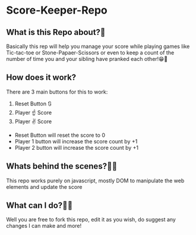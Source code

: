 # Score-Keeper-Repo

## What is this Repo about?🤔

Basically this rep will help you manage your score while playing games like Tic-tac-toe or Stone-Papaer-Scissors or
even to keep a count of the number of time you and your sibling have pranked each other!😁🙌

## How does it work?

There are 3 main buttons for this to work:
1. Reset Button 🔃
2. Player ☝ Score 
3. Player ✌ Score 

- Reset Button will reset the score to 0
- Player 1 button will increase the score count by +1
- Player 2 button will increase the score count by +1

## Whats behind the scenes?👀💡

This repo works purely on javascript, mostly DOM to manipulate the web elements and update the score

## What can I do?🤷‍♀️

Well you are free to fork this repo, edit it as you wish, do suggest any changes I can make and more!
